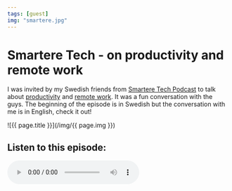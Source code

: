 ```yaml
---
tags: [guest]
img: "smartere.jpg"
---
```


# Smartere Tech - on productivity and remote work

I was invited by my Swedish friends from [Smartere Tech Podcast]() to talk about [productivity](/productivity) and [remote work](/nooffice). It was a fun conversation with the guys. The beginning of the episode is in Swedish but the conversation with me is in English, check it out!

<!--More-->

![{{ page.title }}](/img/{{ page.img }})

## Listen to this episode:

<audio controls>
<source src="https://mcdn.podbean.com/mf/web/exdqqr/Episode_3_mixdown7qcpn.mp3" type="audio/mpeg">
</audio>


[n]: https://michael.gratis/nozbe
[np]: https://michael.gratis/nozbepersonal